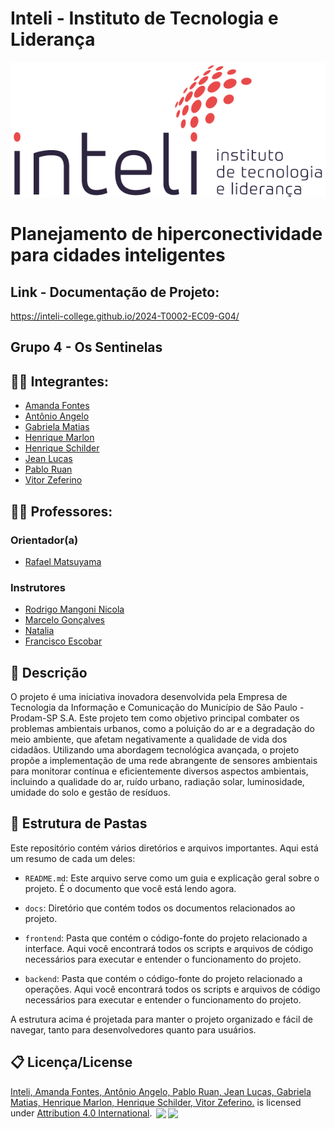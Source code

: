 # Inteli - Instituto de Tecnologia e Liderança 

<p align="center">
<a href= "https://www.inteli.edu.br/"><img src="https://raw.githubusercontent.com/2023M8T2-Inteli/grupo1/main/docs/static/img/inteli.png" alt="Inteli - Instituto de Tecnologia e Liderança" border="0"></a>
</p>

# Planejamento de hiperconectividade para cidades inteligentes

## Link - Documentação de Projeto:
https://inteli-college.github.io/2024-T0002-EC09-G04/

## Grupo 4 - Os Sentinelas

## :student: Integrantes: 
- <a href="https://www.linkedin.com/in/amanda-fontes/">Amanda Fontes</a>
- <a href="https://www.linkedin.com/in/antonioangeloteixeira/">Antônio Angelo</a>
- <a href="https://www.linkedin.com/in/gabriela-rodrigues-matias/">Gabriela Matias</a>
- <a href="https://www.linkedin.com/in/henriquemarlon/">Henrique Marlon</a>
- <a href="https://www.linkedin.com/in/henrique-schilder-647b122b0/">Henrique Schilder</a> 
- <a href="https://www.linkedin.com/in/jeanrothstein/">Jean Lucas</a>
- <a href="https://www.linkedin.com/in/pablo-ruan-lana-viana/">Pablo Ruan</a>
- <a href="https://www.linkedin.com/in/vitor-zeferino/">Vitor Zeferino</a>

## :teacher: Professores:
### Orientador(a) 
- <a href="https://www.linkedin.com/in/rafaelmatsuyama/">Rafael Matsuyama</a>
### Instrutores
- <a href="https://www.linkedin.com/in/rodrigo-mangoni-nicola-537027158/">Rodrigo Mangoni Nicola</a>
- <a href="https://www.linkedin.com/in/marcelo-gon%C3%A7alves-phd-a550652/">Marcelo Gonçalves</a> 
- <a href="https://www.linkedin.com/in/natalia-k-37a62052//">Natalia</a>
- <a href="https://www.linkedin.com/in/francisco-escobar/">Francisco Escobar</a> 

## 📝 Descrição

O projeto é uma iniciativa inovadora desenvolvida pela Empresa de Tecnologia da Informação e Comunicação do Município de São Paulo - Prodam-SP S.A. Este projeto tem como objetivo principal combater os problemas ambientais urbanos, como a poluição do ar e a degradação do meio ambiente, que afetam negativamente a qualidade de vida dos cidadãos. Utilizando uma abordagem tecnológica avançada, o projeto propõe a implementação de uma rede abrangente de sensores ambientais para monitorar contínua e eficientemente diversos aspectos ambientais, incluindo a qualidade do ar, ruído urbano, radiação solar, luminosidade, umidade do solo e gestão de resíduos.

## 📁 Estrutura de Pastas

Este repositório contém vários diretórios e arquivos importantes. Aqui está um resumo de cada um deles:

- `README.md`: Este arquivo serve como um guia e explicação geral sobre o projeto. É o documento que você está lendo agora.

- `docs`: Diretório que contém todos os documentos relacionados ao projeto.

- `frontend`: Pasta que contém o código-fonte do projeto relacionado a interface. Aqui você encontrará todos os scripts e arquivos de código necessários para executar e entender o funcionamento do projeto.

- `backend`: Pasta que contém o código-fonte do projeto relacionado a operações. Aqui você encontrará todos os scripts e arquivos de código necessários para executar e entender o funcionamento do projeto.

A estrutura acima é projetada para manter o projeto organizado e fácil de navegar, tanto para desenvolvedores quanto para usuários.

## 📋 Licença/License

<a rel="cc:attributionURL dct:creator" property="cc:attributionName" href="https://github.com/Inteli-College/2024-T0002-EC09-G04/">Inteli, Amanda Fontes, Antônio Angelo, Pablo Ruan, Jean Lucas, Gabriela Matias, Henrique Marlon, Henrique Schilder, Vitor Zeferino.</a> is licensed under <a href="http://creativecommons.org/licenses/by/4.0/?ref=chooser-v1" target="_blank" rel="license noopener noreferrer" style="display:inline-block;">Attribution 4.0 International</a>. <img style="height:22px!important;margin-left:3px;vertical-align:text-bottom;" src="https://mirrors.creativecommons.org/presskit/icons/cc.svg?ref=chooser-v1"><img style="height:22px!important;margin-left:3px;vertical-align:text-bottom;" src="https://mirrors.creativecommons.org/presskit/icons/by.svg?ref=chooser-v1"><p xmlns:cc="http://creativecommons.org/ns#" xmlns:dct="http://purl.org/dc/terms/"></p>
